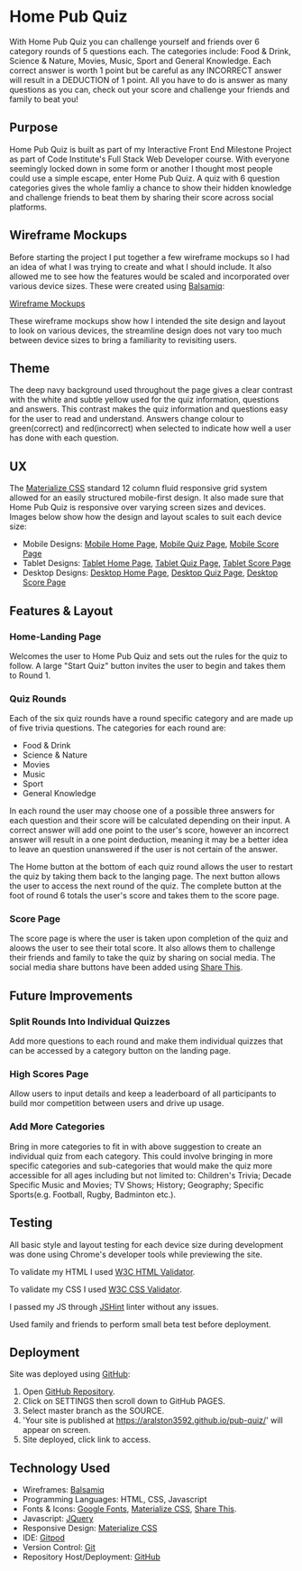 # Home Pub Quiz

With Home Pub Quiz you can challenge yourself and friends over 6 category rounds of 5 questions each. 
The categories include: Food & Drink, Science & Nature, Movies, Music, Sport and General Knowledge. 
Each correct answer is worth 1 point but be careful as any INCORRECT answer will result in a DEDUCTION of 1 point.
All you have to do is answer as many questions as you can, check out your score and challenge your friends and family to beat you!

## Purpose

Home Pub Quiz is built as part of my Interactive Front End Milestone Project as part of Code Institute's Full Stack Web Developer 
course. With everyone seemingly locked down in some form or another I thought most people could use a simple escape,
enter Home Pub Quiz. A quiz with 6 question categories gives the whole famliy a chance to show their hidden knowledge and challenge
friends to beat them by sharing their score across social platforms.

## Wireframe Mockups

Before starting the project I put together a few wireframe mockups so I had an idea of what I was trying to 
create and what I should include. It also allowed me to see how the features would be scaled and incorporated 
over various device sizes. These were created using [Balsamiq](https://balsamiq.com/ "Balsamiq"):

[Wireframe Mockups](/assets/wireframes/home-pub-quiz.bmpr "Home Pub Quiz")

These wireframe mockups show how I intended the site design and layout to look on various devices, the streamline 
design does not vary too much between device sizes to bring a familiarity to revisiting users. 

## Theme

The deep navy background used throughout the page gives a clear contrast with the white and subtle yellow used 
for the quiz information, questions and answers. This contrast makes the quiz information and questions easy 
for the user to read and understand. Answers change colour to green(correct) and red(incorrect) when selected 
to indicate how well a user has done with each question. 

## UX

The [Materialize CSS](https://materializecss.com/ "Materialize") standard 12 column fluid responsive grid system 
allowed for an easily structured mobile-first design. It also made sure that Home Pub Quiz is responsive over 
varying screen sizes and devices. Images below show how the design and layout scales to suit each device size:

* Mobile Designs: [Mobile Home Page](/assets/img/HPQ-mobile-home.png "Mobile Home Page"), [Mobile Quiz Page](/assets/img/HPQ-mobile-quiz.png "Mobile Quiz Page"), [Mobile Score Page](/assets/img/HPQ-mobile-score.png "Mobile Score Page") 
* Tablet Designs: [Tablet Home Page](/assets/img/HPQ-tablet-home.png "Tablet Home Page"), [Tablet Quiz Page](/assets/img/HPQ-tablet-quiz.png "Tablet Quiz Page"), [Tablet Score Page](/assets/img/HPQ-tablet-score.png "Tablet Score Page")
* Desktop Designs: [Desktop Home Page](/assets/img/HPQ-desktop-home.png "Desktop Home Page"), [Desktop Quiz Page](/assets/img/HPQ-desktop-quiz.png "Desktop Quiz Page"), [Desktop Score Page](/assets/img/HPQ-desktop-score.png "Desktop Score Page")


## Features & Layout

### Home-Landing Page

Welcomes the user to Home Pub Quiz and sets out the rules for the quiz to follow. A large "Start Quiz" button invites the user to begin and takes them to Round 1.

### Quiz Rounds

Each of the six quiz rounds have a round specific category and are made up of five trivia questions. The categories for each round are: 

* Food & Drink
* Science & Nature
* Movies
* Music
* Sport
* General Knowledge

In each round the user may choose one of a possible three answers for each question and their score will be calculated depending on their input. A correct answer will add one point to the user's score, however an incorrect answer will result in a one point deduction, meaning it may be a better idea to leave an question unanswered if the user is not certain of the answer. 

The Home button at the bottom of each quiz round allows the user to restart the quiz by taking them back to the langing page. The next button allows the user to access the next round of the quiz. The complete button at the foot of round 6 totals the user's score and takes them to the score page.

### Score Page

The score page is where the user is taken upon completion of the quiz and aloows the user to see their total score. It also allows them to challenge their friends and family to take the quiz by sharing on social media. The social media share buttons have been added using [Share This](https://platform.sharethis.com/ "Share This Platform").

## Future Improvements

### Split Rounds Into Individual Quizzes
Add more questions to each round and make them individual quizzes that can be accessed by a category button on the landing page.
### High Scores Page
Allow users to input details and keep a leaderboard of all participants to build mor competition between users and drive up usage.
### Add More Categories 
Bring in more categories to fit in with above suggestion to create an individual quiz from each category. This could involve bringing in more specific categories and sub-categories that would make the quiz more accessible for all ages including but not limited to: Children's Trivia; Decade Specific Music and Movies; TV Shows; History; Geography; Specific Sports(e.g. Football, Rugby, Badminton etc.).

## Testing

All basic style and layout testing for each device size during development was done using Chrome's developer tools while previewing the site.

To validate my HTML I used [W3C HTML Validator](https://validator.w3.org/ "W3C HTML Validator").

To validate my CSS I used [W3C CSS Validator](https://jigsaw.w3.org/css-validator/ "W3C CSS Validator").

I passed my JS through [JSHint](https://jshint.com/ "JSHint") linter without any issues.

Used family and friends to perform small beta test before deployment. 

## Deployment

Site was deployed using [GitHub](https://github.com/ "GitHub"):

1. Open [GitHub Repository](https://github.com/aralston3592/pub-quiz "Home Pub Quiz").
2. Click on SETTINGS then scroll down to GitHub PAGES.
3. Select master branch as the SOURCE.
4. 'Your site is published at https://aralston3592.github.io/pub-quiz/' will appear on screen.
5. Site deployed, click link to access.

## Technology Used

* Wireframes: [Balsamiq](https://balsamiq.com/ "Balsamiq")
* Programming Languages: HTML, CSS, Javascript
* Fonts & Icons: [Google Fonts](https://fonts.google.com/ "Google Fonts"), [Materialize CSS](https://materializecss.com/ "Materialize"), [Share This](https://platform.sharethis.com/ "Share This Platform"). 
* Javascript: [JQuery](https://jquery.com/ "JQuery")
* Responsive Design: [Materialize CSS](https://materializecss.com/ "Materialize")
* IDE: [Gitpod](https://gitpod.io/ "GitPod")
* Version Control: [Git](https://git-scm.com/ "Git")
* Repository Host/Deployment: [GitHub](https://github.com/ "GitHub")